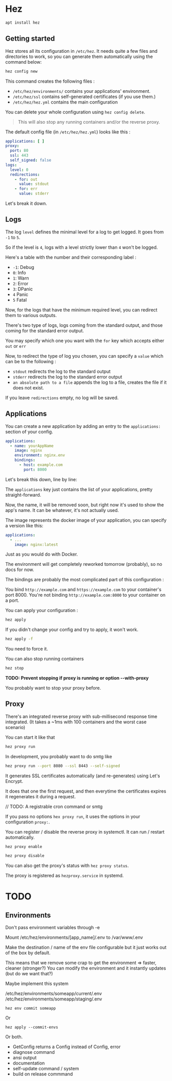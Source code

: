 # Hez

```bash
apt install hez
```

## Getting started

Hez stores all its configuration in `/etc/hez`. It needs quite a few files and directories to work, so you can generate
them automatically using the command below:

```bash
hez config new
```

This command creates the following files :

* `/etc/hez/environments/` contains your applications' environment.
* `/etc/hez/ssl` contains self-generated certificates (if you use them.)
* `/etc/hez/hez.yml` contains the main configuration

You can delete your whole configuration using `hez config delete`.

> This will also stop any running containers and/or the reverse proxy.

The default config file (in `/etc/hez/hez.yml`) looks like this :

````yaml
applications: [ ]
proxy:
  port: 80
  ssl: 443
  self_signed: false
logs:
  level: 0
  redirections:
    - for: out
      value: stdout
    - for: err
      value: stderr
````

Let's break it down.

## Logs

The log `level` defines the minimal level for a log to get logged. It goes from `-1` to `5`.

So if the level is `4`, logs with a level strictly lower than `4` won't be logged.

Here's a table with the number and their corresponding label :

* `-1`: Debug
* `0`: Info
* `1`: Warn
* `2`: Error
* `3`: DPanic
* `4` Panic
* `5` Fatal

Now, for the logs that have the minimum required level, you can redirect them to various outputs.

<!-- TODO: UNCLEAR -->
<!-- check the zap documentation for more details -->
There's two type of logs, logs coming from the standard output, and those coming for the standard error output.

You may specify which one you want with the `for` key which accepts either `out` or `err`
<!-- TODO: END UNCLEAR -->


Now, to redirect the type of log you chosen, you can specify a `value` which can be to the following :

* `stdout` redirects the log to the standard output
* `stderr` redirects the log to the standard error output
* `an absolute path to a file` appends the log to a file, creates the file if it does not exist.

If you leave `redirections` empty, no log will be saved.

## Applications

You can create a new application by adding an entry to the `applications:` section of your config.

```yaml
applications:
  - name: yourAppName
    image: nginx
    environment: nginx.env
    bindings:
      - host: example.com
        port: 8000
```

Let's break this down, line by line:

The `applications` key just contains the list of your applications, pretty straight-forward.

Now, the name, it will be removed soon, but right now it's used to show the app's name. It can be whatever, it's not
actually used.

The image represents the docker image of your application, you can specify a version like this:

```yaml
applications:
  - ...
    image: nginx:latest
```

Just as you would do with Docker.

The environment will get completely reworked tomorrow (probably), so no docs for now.

The bindings are probably the most complicated part of this configuration :

You bind `http://example.com` and `https://example.com` to your container's port 8000. You're not
binding `http://example.com:8000` to your container on a port.

You can apply your configuration :

```bash
hez apply
```

If you didn't change your config and try to apply, it won't work.

```bash
hez apply -f
```

You need to force it.

You can also stop running containers

```bash
hez stop
```

**TODO: Prevent stopping if proxy is running or option --with-proxy**

You probably want to stop your proxy before.

## Proxy

There's an integrated reverse proxy with sub-millisecond response time integrated. (It takes a ~1ms with 100 containers
and the worst case scenario)

You can start it like that

```bash
hez proxy run
```

In development, you probably want to do smtg like

```bash
hez proxy run --port 8080 --ssl 8443 --self-signed
```

It generates SSL certificates automatically (and re-generates) using Let's Encrypt.

It does that one the first request, and then everytime the certificates expires it regenerates it during a request.

// TODO: A registrable cron command or smtg

If you pass no options `hex proxy run`, it uses the options in your configuration `proxy:`.

You can register / disable the reverse proxy in systemctl. It can run / restart automatically.

```bash
hez proxy enable
```

```bash
hez proxy disable
```

You can also get the proxy's status with `hez proxy status`.

The proxy is registered as `hezproxy.service` in systemd.

# TODO

## Environments

Don't pass environment variables through -e

Mount /etc/hez/environments/[app_name]/.env to /var/www/.env

Make the destination / name of the env file configurable but it just works out of the box by default.

This means that we remove some crap to get the environment => faster, cleaner (stronger?)
You can modify the environment and it instantly updates (but do we want that?)

Maybe implement this system

/etc/hez/environments/someapp/current/.env /etc/hez/environments/someapp/staging/.env

`hez env commit someapp`

Or

`hez apply --commit-envs`

Or both.

* GetConfig returns a Config instead of Config, error
* diagnose command
* ansi output
* documentation
* self-update command / system
* build on release commmand